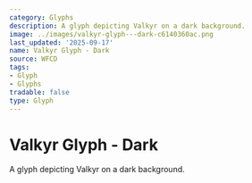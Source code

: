 ```yaml
---
category: Glyphs
description: A glyph depicting Valkyr on a dark background.
image: ../images/valkyr-glyph---dark-c6140360ac.png
last_updated: '2025-09-17'
name: Valkyr Glyph - Dark
source: WFCD
tags:
- Glyph
- Glyphs
tradable: false
type: Glyph
---
```


# Valkyr Glyph - Dark

A glyph depicting Valkyr on a dark background.

